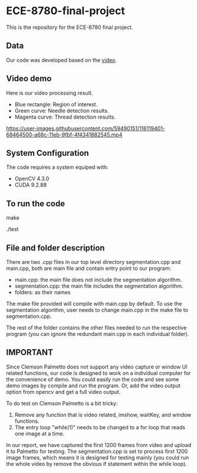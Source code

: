 # ECE-8780-final-project

This is the repository for the ECE-8780 final project.

## Data 
Our code was developed based on the [video](https://drive.google.com/drive/folders/1zbkJxemim7m4imcDkOlHFMJZmctD_Pv4?usp=sharing).

## Video demo
Here is our video processing result.
- Blue rectangle: Region of interest.
- Green curve: Needle detection results.
- Magenta curve: Thread detection results.

https://user-images.githubusercontent.com/59490151/116119401-68464500-a68c-11eb-9fbf-4f4341882545.mp4



## System Configuration
The code requires a system equiped with:
- OpenCV 4.3.0
- CUDA 9.2.88

## To run the code
make

./test


## File and folder description
There are two .cpp files in our top level directory segmentation.cpp and main.cpp, both are main file and contain entry point to our program:
- main.cpp: the main file does not include the segmentation algorithm.
- segmentation.cpp: the main file includes the segmentation algorithm.
- folders: as their names

The make file provided will compile with main.cpp by default. To use the segmentation algorithm, user needs to change main.cpp in the make file to segmentation.cpp.


The rest of the folder contains the other files needed to run the respective program (you can ignore the redundant main.cpp in each individual folder).

## IMPORTANT
Since Clemson Palmetto does not support any video capture or window UI related functions, our code is designed to work on a individual computer for the convenience of demo. You could easily run the code and see some demo images by compile and run the program. Or, add the video output option from opencv and get a full video output.

To do test on Clemson Palmetto is a bit tricky:
1. Remove any function that is video related, imshow, waitKey, and window functions.
2. The entry loop "while(1)" needs to be changed to a for loop that reads one image at a time.

In our report, we have captured the first 1200 frames from video and upload it to Palmetto for testing. The segmentation.cpp is set to process first 1200 image frames, which means it is designed for testing mainly (you could run the whole video by remove the obvious if statement within the while loop). 




